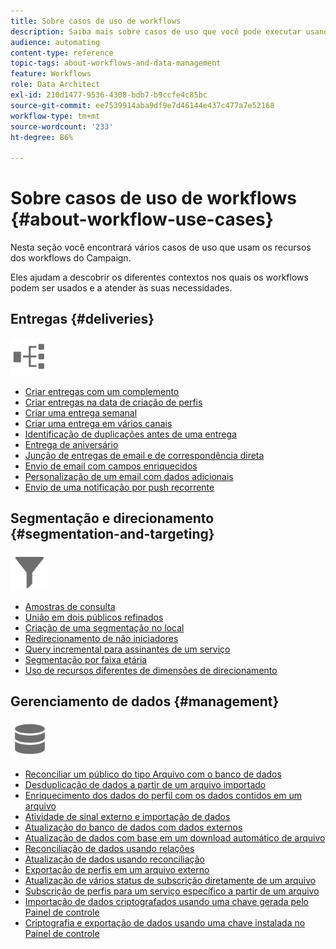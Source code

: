 ```yaml
---
title: Sobre casos de uso de workflows
description: Saiba mais sobre casos de uso que você pode executar usando workflows Campaign Standard.
audience: automating
content-type: reference
topic-tags: about-workflows-and-data-management
feature: Workflows
role: Data Architect
exl-id: 210d1477-9536-4308-bdb7-b9ccfe4c85bc
source-git-commit: ee7539914aba9df9e7d46144e437c477a7e52168
workflow-type: tm+mt
source-wordcount: '233'
ht-degree: 86%

---
```


# Sobre casos de uso de workflows {#about-workflow-use-cases}

Nesta seção você encontrará vários casos de uso que usam os recursos dos workflows do Campaign.

Eles ajudam a descobrir os diferentes contextos nos quais os workflows podem ser usados e a atender às suas necessidades.

## Entregas {#deliveries}

<img src="assets/do-not-localize/icon_workflows.svg" width="60px">

* [Criar entregas com um complemento](../../automating/using/workflow-created-query-with-complement.md)
* [Criar entregas na data de criação de perfis](../../automating/using/workflow-creation-date-query.md)
* [Criar uma entrega semanal](../../automating/using/workflow-weekly-offer.md)
* [Criar uma entrega em vários canais](../../automating/using/workflow-cross-channel-delivery.md)
* [Identificação de duplicações antes de uma entrega](../../automating/using/identifying-duplicated-before-delivery.md)
* [Entrega de aniversário](../../automating/using/birthday-delivery.md)
* [Junção de entregas de email e de correspondência direta](../../automating/using/coupling-email-direct-mail.md)
* [Envio de email com campos enriquecidos](../../automating/using/sending-email-enriched-fields.md)
* [Personalização de um email com dados adicionais](../../automating/using/personalizing-email-with-additional-data.md)
* [Envio de uma notificação por push recorrente](../../automating/using/recurring-push-notifications.md)

## Segmentação e direcionamento {#segmentation-and-targeting}

<img src="assets/do-not-localize/icon_filter.svg" width="60px">

* [Amostras de consulta](../../automating/using/query-samples.md)
* [União em dois públicos refinados](../../automating/using/union-on-two-refined-audiences.md)
* [Criação de uma segmentação no local](../../automating/using/workflow-segmentation-location.md)
* [Redirecionamento de não iniciadores](../../automating/using/workflow-cross-channel-retargeting.md)
* [Query incremental para assinantes de um serviço](../../automating/using/incremental-query-on-subscribers.md)
* [Segmentação por faixa etária](../../automating/using/segmentation-age-groups.md)
* [Uso de recursos diferentes de dimensões de direcionamento](../../automating/using/using-resources-different-from-targeting-dimensions.md)

## Gerenciamento de dados {#management}

<img src="assets/do-not-localize/icon_manage.svg" width="60px">

* [Reconciliar um público do tipo Arquivo com o banco de dados](../../automating/using/reconcile-file-audience-with-database.md)
* [Desduplicação de dados a partir de um arquivo importado](../../automating/using/deduplicating-data-imported-file.md)
* [Enriquecimento dos dados do perfil com os dados contidos em um arquivo](../../automating/using/enriching-profile-data-file.md)
* [Atividade de sinal externo e importação de dados](../../automating/using/external-signal-data-import.md)
* [Atualização do banco de dados com dados externos](../../automating/using/update-database-file.md)
* [Atualização de dados com base em um download automático de arquivo](../../automating/using/update-data-automatic-download.md)
* [Reconciliação de dados usando relações](../../automating/using/reconciliation-using-relations.md)
* [Atualização de dados usando reconciliação](../../automating/using/data-update-reconciliation.md)
* [Exportação de perfis em um arquivo externo](../../automating/using/exporting-profiles-in-file.md)
* [Atualização de vários status de subscrição diretamente de um arquivo](../../automating/using/updating-subscriptions-from-file.md)
* [Subscrição de perfis para um serviço específico a partir de um arquivo](../../automating/using/subscribing-profiles-from-file.md)
* [Importação de dados criptografados usando uma chave gerada pelo Painel de controle](../../automating/using/managing-encrypted-data.md#use-case-gpg-decrypt)
* [Criptografia e exportação de dados usando uma chave instalada no Painel de controle](../../automating/using/managing-encrypted-data.md#use-case-gpg-encrypt)
